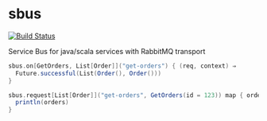 sbus
=============

[![Build Status](https://travis-ci.org/sbuslab/sbus.svg?branch=master)](https://travis-ci.org/sbuslab/sbus)

Service Bus for java/scala services with RabbitMQ transport

```scala
sbus.on[GetOrders, List[Order]]("get-orders") { (req, context) ⇒
  Future.successful(List(Order(), Order()))
}

sbus.request[List[Order]]("get-orders", GetOrders(id = 123)) map { orders ⇒
  println(orders)
}
```
